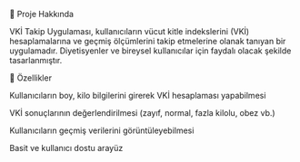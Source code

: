 📌 Proje Hakkında

VKİ Takip Uygulaması, kullanıcıların vücut kitle indekslerini (VKİ) hesaplamalarına ve geçmiş ölçümlerini takip etmelerine olanak tanıyan bir uygulamadır. Diyetisyenler ve bireysel kullanıcılar için faydalı olacak şekilde tasarlanmıştır.

🚀 Özellikler

Kullanıcıların boy, kilo bilgilerini girerek VKİ hesaplaması yapabilmesi

VKİ sonuçlarının değerlendirilmesi (zayıf, normal, fazla kilolu, obez vb.)

Kullanıcıların geçmiş verilerini görüntüleyebilmesi

Basit ve kullanıcı dostu arayüz
